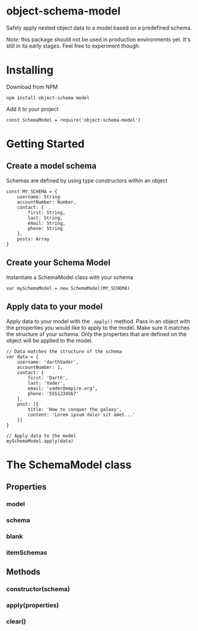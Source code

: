 # object-schema-model
Safely apply nested object data to a model based on a predefined schema.

*Note:* this package should not be used in production environments yet. It's still in its early stages. Feel free to experiment though.

# Installing
Download from NPM
```
npm install object-schema model
```
Add it to your project
```
const SchemaModel = require('object-schema-model')
```

# Getting Started
## Create a model schema
Schemas are defined by using type constructors within an object
```
const MY_SCHEMA = {
    username: String
    accountNumber: Number,
    contact: {
        first: String,
        last: String,
        email: String,
        phone: String
    },
    posts: Array
}
```

## Create your Schema Model
Instantiate a SchemaModel class with your schema
```
var mySchemaModel = new SchemaModel(MY_SCHEMA)
```

## Apply data to your model
Apply data to your model with the `.apply()` method. Pass in an object with the prroperties you would like to apply to the model. Make sure it matches the structure of your schema. Only the properties that are defined on the object will be applied to the model.
```
// Data matches the structure of the schema
var data = {
    username: 'darthVader',
    accountNumber: 1,
    contact: {
        first: 'Darth',
        last: 'Vader',
        email: 'vader@empire.org',
        phone: '5551234567'
    },
    post: [{
        title: 'How to conquer the galaxy',
        content: 'Lorem ipsum dolor sit amet...'
    }]
}

// Apply data to the model
mySchemaModel.apply(data)
```

# The SchemaModel class
## Properties
### model
### schema
### blank
### itemSchemas
## Methods
### constructor(schema)
### apply(properties)
### clear()
